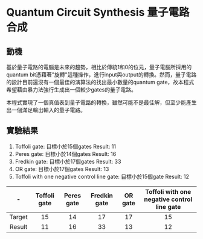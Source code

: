# Quantum Circuit Synthesis 量子電路合成


## 動機

基於量子電路的電腦是未來的趨勢，相比於傳統1和0的位元，量子電腦所採用的quantum bit憑藉著"旋轉"這種操作，進行input與output的轉換。然而，量子電路的設計目前還沒有一個最佳的演算法的找出最小數量的quantum gate，故本程式希望藉由暴力法強行生成出一個較少gates的量子電路。

本程式實現了一個真值表到量子電路的轉換，雖然可能不是最佳解，但至少能產生出一個滿足輸出輸入的量子電路。

## 實驗結果

1. Toffoli gate: 目標小於15個gates  Result: 11
2. Peres gate: 目標小於14個gates  Result: 16
3. Fredkin gate: 目標小於17個gates  Result: 33
4. OR gate: 目標小於17個gates  Result: 13
5. Toffoli with one negative control line gate: 目標小於15個gate  Result: 12

| - | Toffoli gate | Peres gate | Fredkin gate | OR gate | Toffoli with one negative control line gate |
|:--:|:--:|:--:|:--:|:--:|:--:|
| Target  | 15  | 14 | 17 | 17 | 15 |
| Result  | 11 | 16 | 33 | 13 | 12 |

